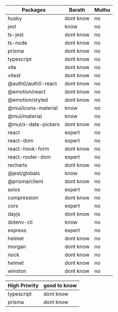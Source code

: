 |Packages|Barath|Muthu|
|----|----|----|
|husky|dont know|no
|jest|know|no
|ts-jest|dont know|no
|ts-node|dont know|no
|prisma|dont know|no
|typescript|dont know|no
|vite|dont know|no
|vitest|dont know|no
|@auth0/auth0-react|dont know|no
|@emotion/react|dont know|no
|@emotion/styled|dont know|no
|@mui/icons-material|know|no
|@mui/material|know|no
|@mui/x-date-pickers|dont know|no
|react|expert|no
|react-dom|expert|no
|react-hook-form|dont know|no
|react-router-dom|expert|no
|recharts|dont know|no
|@jest/globals|know|no
|@prisma/client|dont know|no
|axios|expert|no
|compression|dont know|no
|cors|expert|no
|dayjs|dont know|no
|dotenv-cli|know|no
|express|expert|no
|helmet|dont know|no
|morgan|dont know|no
|nock|dont know|no
|helmet|dont know|no
|winston |dont know| no

|High Priority|good to know|
|----|----|
|typescript|dont know
|prisma|dont know


